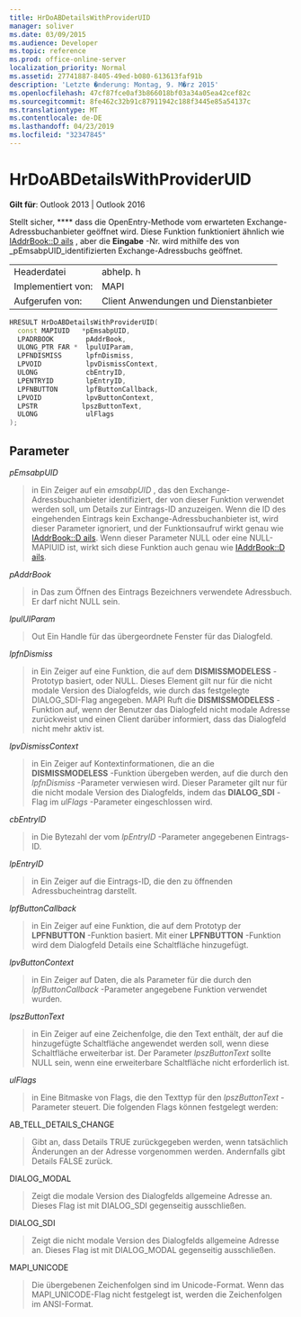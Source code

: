 ```yaml
---
title: HrDoABDetailsWithProviderUID
manager: soliver
ms.date: 03/09/2015
ms.audience: Developer
ms.topic: reference
ms.prod: office-online-server
localization_priority: Normal
ms.assetid: 27741887-8405-49ed-b080-613613faf91b
description: 'Letzte �nderung: Montag, 9. M�rz 2015'
ms.openlocfilehash: 47cf87fce0af3b866018bf03a34a05ea42cef82c
ms.sourcegitcommit: 8fe462c32b91c87911942c188f3445e85a54137c
ms.translationtype: MT
ms.contentlocale: de-DE
ms.lasthandoff: 04/23/2019
ms.locfileid: "32347845"
---
```

# <a name="hrdoabdetailswithprovideruid"></a>HrDoABDetailsWithProviderUID

  
  
**Gilt für**: Outlook 2013 | Outlook 2016 
  
Stellt sicher, **** dass die OpenEntry-Methode vom erwarteten Exchange-Adressbuchanbieter geöffnet wird. Diese Funktion funktioniert ähnlich wie [IAddrBook::D ails](iaddrbook-details.md) , aber die **Eingabe** -Nr. wird mithilfe des von _pEmsabpUID_identifizierten Exchange-Adressbuchs geöffnet.
  
|||
|:-----|:-----|
|Headerdatei  <br/> |abhelp. h  <br/> |
|Implementiert von:  <br/> |MAPI  <br/> |
|Aufgerufen von:  <br/> |Client Anwendungen und Dienstanbieter  <br/> |
   
```cpp
HRESULT HrDoABDetailsWithProviderUID(
  const MAPIUID   *pEmsabpUID,
  LPADRBOOK        pAddrBook,
  ULONG_PTR FAR *  lpulUIParam,
  LPFNDISMISS      lpfnDismiss,
  LPVOID           lpvDismissContext,
  ULONG            cbEntryID,
  LPENTRYID        lpEntryID,
  LPFNBUTTON       lpfButtonCallback,
  LPVOID           lpvButtonContext,
  LPSTR           lpszButtonText,
  ULONG            ulFlags
);
```

## <a name="parameters"></a>Parameter

 _pEmsabpUID_
  
> in Ein Zeiger auf ein _emsabpUID_ , das den Exchange-Adressbuchanbieter identifiziert, der von dieser Funktion verwendet werden soll, um Details zur Eintrags-ID anzuzeigen. Wenn die ID des eingehenden Eintrags kein Exchange-Adressbuchanbieter ist, wird dieser Parameter ignoriert, und der Funktionsaufruf wirkt genau wie [IAddrBook::D ails](iaddrbook-details.md). Wenn dieser Parameter NULL oder eine NULL-MAPIUID ist, wirkt sich diese Funktion auch genau wie [IAddrBook::D ails](iaddrbook-details.md).
    
 _pAddrBook_
  
> in Das zum Öffnen des Eintrags Bezeichners verwendete Adressbuch. Er darf nicht NULL sein.
    
 _lpulUIParam_
  
> Out Ein Handle für das übergeordnete Fenster für das Dialogfeld.
    
 _lpfnDismiss_
  
> in Ein Zeiger auf eine Funktion, die auf dem **DISMISSMODELESS** -Prototyp basiert, oder NULL. Dieses Element gilt nur für die nicht modale Version des Dialogfelds, wie durch das festgelegte DIALOG_SDI-Flag angegeben. MAPI Ruft die **DISMISSMODELESS** -Funktion auf, wenn der Benutzer das Dialogfeld nicht modale Adresse zurückweist und einen Client darüber informiert, dass das Dialogfeld nicht mehr aktiv ist. 
    
 _lpvDismissContext_
  
> in Ein Zeiger auf Kontextinformationen, die an die **DISMISSMODELESS** -Funktion übergeben werden, auf die durch den _lpfnDismiss_ -Parameter verwiesen wird. Dieser Parameter gilt nur für die nicht modale Version des Dialogfelds, indem das **DIALOG_SDI** -Flag im _ulFlags_ -Parameter eingeschlossen wird. 
    
 _cbEntryID_
  
> in Die Bytezahl der vom _lpEntryID_ -Parameter angegebenen Eintrags-ID. 
    
 _lpEntryID_
  
> in Ein Zeiger auf die Eintrags-ID, die den zu öffnenden Adressbucheintrag darstellt.
    
 _lpfButtonCallback_
  
> in Ein Zeiger auf eine Funktion, die auf dem Prototyp der **LPFNBUTTON** -Funktion basiert. Mit einer **LPFNBUTTON** -Funktion wird dem Dialogfeld Details eine Schaltfläche hinzugefügt. 
    
 _lpvButtonContext_
  
> in Ein Zeiger auf Daten, die als Parameter für die durch den _lpfButtonCallback_ -Parameter angegebene Funktion verwendet wurden. 
    
 _lpszButtonText_
  
> in Ein Zeiger auf eine Zeichenfolge, die den Text enthält, der auf die hinzugefügte Schaltfläche angewendet werden soll, wenn diese Schaltfläche erweiterbar ist. Der Parameter _lpszButtonText_ sollte NULL sein, wenn eine erweiterbare Schaltfläche nicht erforderlich ist. 
    
 _ulFlags_
  
> in Eine Bitmaske von Flags, die den Texttyp für den _lpszButtonText_ -Parameter steuert. Die folgenden Flags können festgelegt werden: 
    
AB_TELL_DETAILS_CHANGE
  
> Gibt an, dass Details TRUE zurückgegeben werden, wenn tatsächlich Änderungen an der Adresse vorgenommen werden. Andernfalls gibt Details FALSE zurück.
    
DIALOG_MODAL
  
> Zeigt die modale Version des Dialogfelds allgemeine Adresse an. Dieses Flag ist mit DIALOG_SDI gegenseitig ausschließen.
    
DIALOG_SDI
  
> Zeigt die nicht modale Version des Dialogfelds allgemeine Adresse an. Dieses Flag ist mit DIALOG_MODAL gegenseitig ausschließen.
    
MAPI_UNICODE
  
> Die übergebenen Zeichenfolgen sind im Unicode-Format. Wenn das MAPI_UNICODE-Flag nicht festgelegt ist, werden die Zeichenfolgen im ANSI-Format.
    

